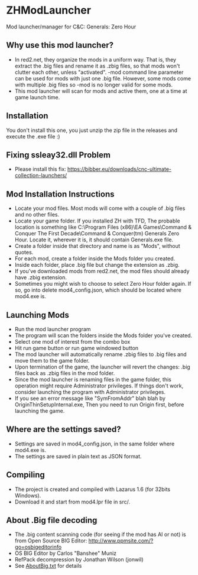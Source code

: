 # ZHModLauncher
Mod launcher/manager for C&amp;C: Generals: Zero Hour

## Why use this mod launcher?
* In red2.net, they organize the mods in a uniform way.
  That is, they extract the .big files and rename it as .zbig files,
  so that mods won't clutter each other, unless "activated".
  -mod command line parameter can be used for mods with just one .big file.
  However, some mods come with multiple .big files so -mod is no longer
  valid for some mods.
* This mod launcher will scan for mods and active them, one at a time
  at game launch time.

## Installation
You don't install this one, you just unzip the zip file in the releases
and execute the .exe file :)

## Fixing ssleay32.dll Problem
* Please install this fix: https://bibber.eu/downloads/cnc-ultimate-collection-launchers/

## Mod Installation Instructions
* Locate your mod files. Most mods will come with a couple of .big files
  and no other files.
* Locate your game folder. If you installed ZH with TFD,
  The probable location is something like C:\Program Files (x86)\EA Games\Command & Conquer The First Decade\Command &amp; Conquer(tm) Generals Zero Hour.
  Locate it, wherever it is, it should contain Generals.exe file.
* Create a folder inside that directory and name is as "Mods", without quotes.
* For each mod, create a folder inside the Mods folder you created.
* Inside each folder, place .big file but change the extension as .zbig.
* If you've downloaded mods from red2.net, the mod files should already have .zbig extension.
* Sometimes you might wish to choose to select Zero Hour folder again. If so, go into
  delete mod4_config.json, which should be located where mod4.exe is.

## Launching Mods
* Run the mod launcher program
* The program will scan the folders inside the Mods folder you've created.
* Select one mod of interest from the combo box
* Hit run game button or run game windowed button
* The mod launcher will automatically rename .zbig files to .big files and move
  them to the game folder.
* Upon termination of the game, the launcher will revert the changes:
  .big files back as .zbig files in the mod folder.
* Since the mod launcher is renaming files in the game folder,
  this operation might require Administrator privileges.
  If things don't work, consider launching the program with
  Administrator privileges.
* If you see an error message like "SymFromAddr" blah blah by OriginThinSetupInternal.exe,
  Then you need to run Origin first, before launching the game.

## Where are the settings saved?
* Settings are saved in mod4_config.json, in the same folder where mod4.exe is.
* The settings are saved in plain text as JSON format.

## Compiling
* The project is created and compiled with Lazarus 1.6 (for 32bits Windows).
* Download it and start from mod4.lpr file in src/.

## About .Big file decoding
* The .big content scanning code (for seeing if the mod has AI or not) is from
  Open Source BIG Editor: http://www.ppmsite.com/?go=osbigeditorinfo
* OS BIG Editor by Carlos "Banshee" Muniz
* RefPack decompression by Jonathan Wilson (jonwil)
* See [AboutBig.txt](AboutBig.txt) for details
